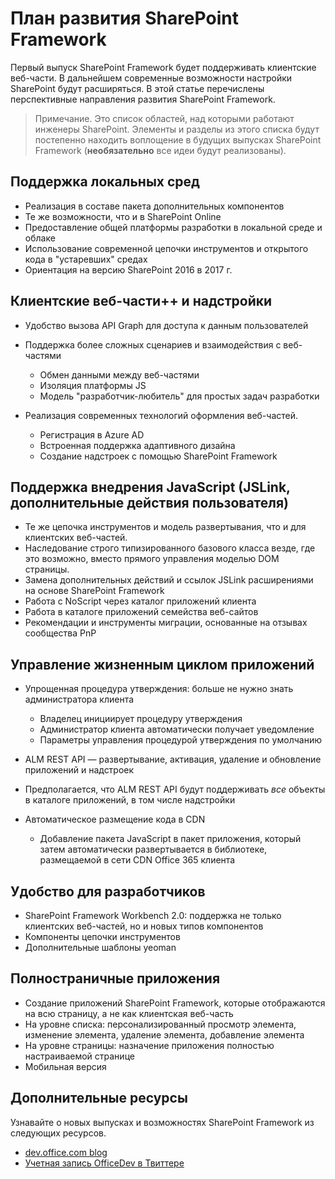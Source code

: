 # <a name="sharepoint-framework-roadmap"></a>План развития SharePoint Framework

Первый выпуск SharePoint Framework будет поддерживать клиентские веб-части. В дальнейшем современные возможности настройки SharePoint будут расширяться. В этой статье перечислены перспективные направления развития SharePoint Framework.

> Примечание. Это список областей, над которыми работают инженеры SharePoint. Элементы и разделы из этого списка будут постепенно находить воплощение в будущих выпусках SharePoint Framework (**необязательно** все идеи будут реализованы).  

## <a name="on-premises-support"></a>Поддержка локальных сред

- Реализация в составе пакета дополнительных компонентов 
- Те же возможности, что и в SharePoint Online
- Предоставление общей платформы разработки в локальной среде и облаке
- Использование современной цепочки инструментов и открытого кода в "устаревших" средах
- Ориентация на версию SharePoint 2016 в 2017 г.

## <a name="client-side-web-parts-and-add-ins"></a>Клиентские веб-части++ и надстройки

- Удобство вызова API Graph для доступа к данным пользователей
- Поддержка более сложных сценариев и взаимодействия с веб-частями
    - Обмен данными между веб-частями
    - Изоляция платформы JS
    - Модель "разработчик-любитель" для простых задач разработки

- Реализация современных технологий оформления веб-частей. 
    - Регистрация в Azure AD
    - Встроенная поддержка адаптивного дизайна 
    - Создание надстроек с помощью SharePoint Framework

## <a name="javascript-embedding-support-jslink-user-custom-actions"></a>Поддержка внедрения JavaScript (JSLink, дополнительные действия пользователя)

- Те же цепочка инструментов и модель развертывания, что и для клиентских веб-частей.
- Наследование строго типизированного базового класса везде, где это возможно, вместо прямого управления моделью DOM страницы.
- Замена дополнительных действий и ссылок JSLink расширениями на основе SharePoint Framework
- Работа с NoScript через каталог приложений клиента
- Работа в каталоге приложений семейства веб-сайтов
- Рекомендации и инструменты миграции, основанные на отзывах сообщества PnP


## <a name="application-lifecyle-management"></a>Управление жизненным циклом приложений

- Упрощенная процедура утверждения: больше не нужно знать администратора клиента
    - Владелец инициирует процедуру утверждения
    - Администратор клиента автоматически получает уведомление 
    - Параметры управления процедурой утверждения по умолчанию

- ALM REST API — развертывание, активация, удаление и обновление приложений и надстроек
- Предполагается, что ALM REST API будут поддерживать *все* объекты в каталоге приложений, в том числе надстройки
- Автоматическое размещение кода в CDN
    - Добавление пакета JavaScript в пакет приложения, который затем автоматически развертывается в библиотеке, размещаемой в сети CDN Office 365 клиента


## <a name="developer-experience"></a>Удобство для разработчиков
- SharePoint Framework Workbench 2.0: поддержка не только клиентских веб-частей, но и новых типов компонентов
- Компоненты цепочки инструментов
- Дополнительные шаблоны yeoman

## <a name="full-page-apps"></a>Полностраничные приложения
- Создание приложений SharePoint Framework, которые отображаются на всю страницу, а не как клиентская веб-часть
- На уровне списка: персонализированный просмотр элемента, изменение элемента, удаление элемента, добавление элемента
- На уровне страницы: назначение приложения полностью настраиваемой странице
- Мобильная версия

## <a name="additional-resources"></a>Дополнительные ресурсы
Узнавайте о новых выпусках и возможностях SharePoint Framework из следующих ресурсов.

* [dev.office.com blog](https://dev.office.com/blogs)
* [Учетная запись OfficeDev в Твиттере](https://twitter.com/officedev)
